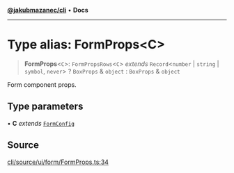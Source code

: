 [**@jakubmazanec/cli**](../README.md) • **Docs**

---

# Type alias: FormProps\<C\>

> **FormProps**\<`C`\>: `FormPropsRows`\<`C`\> _extends_ `Record`\<`number` \| `string` \| `symbol`,
> `never`\> ? `BoxProps` & `object` : `BoxProps` & `object`

Form component props.

## Type parameters

• **C** _extends_ [`FormConfig`](FormConfig.md)

## Source

[cli/source/ui/form/FormProps.ts:34](https://github.com/jakubmazanec/js-tools/blob/0a7ca643260718f11723fa4df4f144d2d5a8a885/packages/cli/source/ui/form/FormProps.ts#L34)
